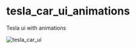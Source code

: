 # tesla_car_ui_animations
Tesla ui with animations

![tesla_car_ui](https://user-images.githubusercontent.com/84458390/197605010-758548d3-e320-432e-973b-2b81ff06cbaf.gif)
